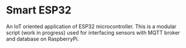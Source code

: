 # Smart ESP32

An IoT oriented application of ESP32 microcontroller. This is a modular script (work in progress) used for interfacing sensors with MQTT broker and database on RaspberryPi.
